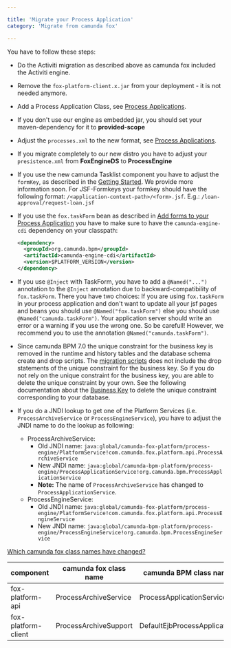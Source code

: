```yaml
---

title: 'Migrate your Process Application'
category: 'Migrate from camunda fox'

---
```


You have to follow these steps:

*   Do the Activiti migration as described above as camunda fox included the Activiti engine.
*   Remove the `fox-platform-client.x.jar` from your deployment - it is not needed anymore.
*   Add a Process Application Class, see [Process Applications](ref:/guides/user-guide/#process-applications-the-process-application-class).
*   If you don't use our engine as embedded jar, you should set your maven-dependency for it to **provided-scope**
*   Adjust the `processes.xml` to the new format, see [Process Applications](ref:/guides/user-guide/#process-applications-the-processesxml-deployment-descriptor).
*   If you migrate completely to our new distro you have to adjust your `presistence.xml` from **FoxEngineDS** to **ProcessEngine**
*   If you use the new camunda Tasklist component you have to adjust the `formKey`, as described in the [Getting Started](http://camunda.org/implement/getting-started.html). We provide more information soon. For JSF-Formkeys your formkey should have the following format: `/<application-context-path>/<form>.jsf`. E.g.: `/loan-approval/request-loan.jsf`
*   If you use the `fox.taskForm` bean as described in [Add forms to your Process Application](https://app.camunda.com/confluence/display/foxUserGuide/Add+forms+to+your+Process+Application) you have to make sure to have the `camunda-engine-cdi` dependency on your classpath:

    ```xml
    <dependency>
      <groupId>org.camunda.bpm</groupId>
      <artifactId>camunda-engine-cdi</artifactId>
      <version>$PLATFORM_VERSION</version>
    </dependency>
    ```
*   If you use `@Inject` with TaskForm, you have to add a `@Named("...")` annotation to the `@Inject` annotation due to backward-compatibility of `fox.taskForm`. There you have two choices: If you are using `fox.taskForm` in your process application and don't want to update all your jsf pages and beans you should use `@Named("fox.taskForm")` else you should use `@Named("camunda.taskForm")`. Your application server should write an error or a warning if you use the wrong one. So be carefull! However, we recommend you to use the annotation `@Named("camunda.taskForm")`.
*   Since camunda BPM 7.0 the unique constraint for the business key is removed in the runtime and history tables and the database schema create and drop scripts. The [migration scripts](https://app.camunda.com/nexus/index.html#view-repositories;camunda-bpm~browsestorage~/org/camunda/bpm/distro/camunda-sql-scripts/) does not include the drop statements of the unique constraint for the business key. So if you do not rely on the unique constraint for the business key, you are able to delete the unique constraint by your own. See the following documentation about the [Business Key](ref:/guides/user-guide/#process-engine-database-configuration-business-key) to delete the unique constraint corresponding to your database.
*   If you do a JNDI lookup to get one of the Platform Services (i.e. `ProcessArchiveService` or `ProcessEngineService`), you have to adjust the JNDI name to do the lookup as following:
    *   ProcessArchiveService:
        *   Old JNDI name: `java:global/camunda-fox-platform/process-engine/PlatformService!com.camunda.fox.platform.api.ProcessArchiveService`
        *   New JNDI name: `java:global/camunda-bpm-platform/process-engine/ProcessApplicationService!org.camunda.bpm.ProcessApplicationService`
        *   **Note:** The name of `ProcessArchiveService` has changed to `ProcessApplicationService`.
    *   ProcessEngineService:
        *   Old JNDI name: `java:global/camunda-fox-platform/process-engine/PlatformService!com.camunda.fox.platform.api.ProcessEngineService`
        *   New JNDI name: `java:global/camunda-bpm-platform/process-engine/ProcessEngineService!org.camunda.bpm.ProcessEngineService`

<div class="panel-group" >
  <div class="panel panel-default" id="foxClasses">
    <div class="panel-heading">
      <a class="accordion-toggle" data-toggle="collapse" data-parent="#foxClasses" href="ref:#foxClassesCollapsed">
        <i class="glyphicon glyphicon-question-sign"></i>
        Which camunda fox class names have changed?
      </a>
    </div>
    <div id="foxClassesCollapsed" class="panel-collapse collapse">
      <div class="panel-body">
        <table class="table table-striped">
          <thead>
            <tr>
              <th>component</th>
              <th>camunda fox class name</th>
              <th>camunda BPM class name</th>
            </tr>
          </thead>
          <tbody>
            <tr>
              <td>fox-platform-api</td>
              <td>ProcessArchiveService</td>
              <td>ProcessApplicationService</td>
            </tr>
            <tr>
              <td>fox-platform-client</td>
              <td>ProcessArchiveSupport</td>
              <td>DefaultEjbProcessApplication</td>
            </tr>
          </tbody>
        </table>
      </div>
    </div>
  </div>
</div>
